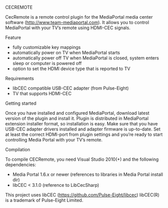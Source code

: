 CECREMOTE

CecRemote is a remote control plugin for the MediaPortal media center software (http://www.team-mediaportal.com). 
It allows you to control MediaPortal with your TV’s remote using HDMI-CEC signals.



Feature

- fully customizable key mappings
- automatically power on TV when MediaPortal starts
- automatically power off TV when MediaPortal is closed, system enters sleep or computer is powered off
- option to set the HDMI device type that is reported to TV


Requirements

- libCEC compatible USB-CEC adapter (from Pulse-Eight)
- TV that supports HDMI-CEC


Getting started

Once you have installed and configured MediaPortal, download latest version of the plugin and install it. Plugin is distributed in MediaPortal extension installer format, so installation is easy. Make sure that you have USB-CEC adapter drivers installed and adapter firmware is up-to-date. Set at least the correct HDMI-port from plugin settings and you’re ready to start controlling Media Portal with your TV’s remote.



Compilation

To compile CECRemote, you need Visual Studio 2010(+) and the following dependencies:

- Media Portal 1.6.x or newer (references to libraries in Media Portal install dir)
- libCEC < 3.1.0 (reference to LibCecSharp)




This project uses libCEC (https://github.com/Pulse-Eight/libcec)
libCEC(R) is a trademark of Pulse-Eight Limited.
